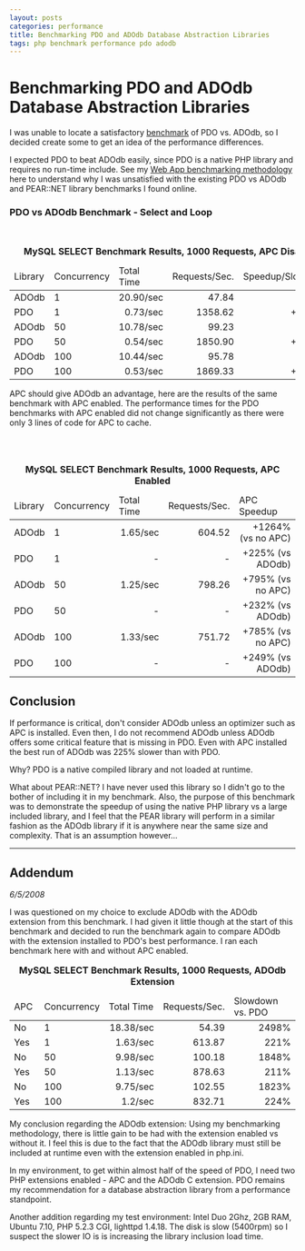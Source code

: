 ```yaml
--- 
layout: posts
categories: performance
title: Benchmarking PDO and ADOdb Database Abstraction Libraries
tags: php benchmark performance pdo adodb
---
```


Benchmarking PDO and ADOdb Database Abstraction Libraries
=========================================================

I was unable to locate a satisfactory <a href="../../articles/accurate-web-application-benchmarking-methodology.htm">benchmark</a> of PDO vs. ADOdb, so I decided create some to get an idea of the performance differences.

I expected PDO to beat ADOdb easily, since PDO is a native PHP library and requires no run-time include. See my <a href="../../articles/accurate-web-application-benchmarking-methodology.htm">Web App benchmarking methodology</a> here to understand why I was unsatisfied with the existing PDO vs ADOdb and PEAR::NET library benchmarks I found online.

<h3>PDO vs ADOdb Benchmark - Select and Loop</h3>
<script src="http://gist.github.com/31483.js"></script>

<div id="tbl" class="zebra borders">
<br>
<table width="100%" >
<caption>
<strong>MySQL SELECT Benchmark Results, 1000 Requests, APC Disabled</strong></caption>
<thead>
<tr>
<td>Library</td>
<td>Concurrency</td>
<td>Total Time</td>
<td>Requests/Sec.</td>
<td>Speedup/Slowdown</td>
</tr>
</thead>
<tbody>
<tr>
<td>ADOdb</td>
<td>1</td>
<td align="right">20.90/sec</td>
<td align="right">47.84</td>
<td align="right">-</td>
</tr>
<tr>
<td>PDO</td>
<td>1</td>
<td align="right">0.73/sec</td>
<td align="right">1358.62</td>
<td align="right"><span class="style1">+2840%</span></td>
</tr>
<tr>
<td>ADOdb</td>
<td>50</td>
<td align="right">10.78/sec</td>
<td align="right">99.23</td>
<td align="right">-</td>
</tr>
<tr>
<td>PDO</td>
<td>50</td>
<td align="right">0.54/sec</td>
<td align="right">1850.90</td>
<td align="right"><span class="style1">+1865%</span></td>
</tr>
<tr>
<td>ADOdb</td>
<td>100</td>
<td align="right">10.44/sec</td>
<td align="right">95.78</td>
<td align="right">-</td>
</tr>
<tr>
<td>PDO</td>
<td>100</td>
<td align="right">0.53/sec</td>
<td align="right">1869.33</td>
<td align="right"><span class="style1">+1952%</span></td>
</tr>
</tbody></table>


APC should give ADOdb an advantage, here are the results of the same benchmark with APC enabled. The performance times for the PDO benchmarks with APC enabled did not change significantly as there were only 3 lines of code for APC to cache.

<br>
<br>
<table>
<caption><strong>MySQL SELECT Benchmark Results, 1000 Requests, APC Enabled</strong></caption>
<thead>
<tr>
<td width="55">Library</td>
<td width="98">Concurrency</td>
<td width="86">Total Time</td>
<td width="109">Requests/Sec.</td>
<td width="203">APC Speedup</td>
</tr>
</tbody>
<tbody>
<tr>
<td>ADOdb</td>
<td>1</td>
<td align="right">1.65/sec</td>
<td align="right">604.52</td>
<td align="right">+1264% (vs no APC)</td>
</tr>
<tr>
<td>PDO</td>
<td>1</td>
<td align="right">-</td>
<td align="right">-</td>
<td align="right">+225% (vs ADOdb)</td>
</tr>
<tr>
<td>ADOdb</td>
<td>50</td>
<td align="right">1.25/sec</td>
<td align="right">798.26</td>
<td align="right">+795% (vs no APC)</td>
</tr>
<tr>
<td>PDO</td>
<td>50</td>
<td align="right">-</td>
<td align="right">-</td>
<td align="right">+232% (vs ADOdb)</td>
</tr>
<tr>
<td>ADOdb</td>
<td>100</td>
<td align="right">1.33/sec</td>
<td align="right">751.72</td>
<td align="right">+785% (vs no APC)</td>
</tr>
<tr>
<td>PDO</td>
<td>100</td>
<td align="right">-</td>
<td align="right">-</td>
<td align="right">+249% (vs ADOdb)</td>
</tr>
</tbody></table>
</div>


<h2>Conclusion</h2>
If performance is critical, don't consider ADOdb unless an optimizer such as APC is installed. Even then, I do not recommend ADOdb unless ADOdb offers some critical feature that is missing in PDO. Even with APC installed the best run of ADOdb was 225% slower than with PDO.

Why? PDO is a native compiled library and not loaded at runtime.

What about PEAR::NET? I have never used this library so I didn't go to the bother of including it in my benchmark. Also, the purpose of this benchmark was to demonstrate the speedup of using the native PHP library vs a large included library, and I feel that the PEAR library will perform in a similar fashion as the ADOdb library if it is anywhere near the same size and complexity. That is an assumption however...

<hr>
<h2>Addendum</h2>
<em>6/5/2008</em>

I was questioned on my choice to exclude ADOdb with the ADOdb extension from this benchmark. I had given it little though at the start of this benchmark and decided to run the benchmark again to compare ADOdb with the extension installed to PDO's best performance. I ran each benchmark here with and without APC enabled.

<div id="tbl" class="zebra borders">
<table>
<caption><strong>MySQL SELECT Benchmark Results, 1000 Requests, ADOdb Extension</strong></caption>
<thead>
<tr>
<td width="55">APC</td>
<td width="98">Concurrency</td>
<td width="86">Total Time</td>
<td width="109">Requests/Sec.</td>
<td width="203">Slowdown vs. PDO</td>
</tr>
</thead>
<tbody>
<tr>
<td>No</td>
<td>1</td>
<td align="right">18.38/sec</td>
<td align="right">54.39</td>
<td align="right">2498%</td>
</tr>
<tr>
<td>Yes</td>
<td>1</td>
<td align="right">1.63/sec</td>
<td align="right">613.87</td>
<td align="right">221%</td>
</tr>
<tr>
<td>No</td>
<td>50</td>
<td align="right">9.98/sec</td>
<td align="right">100.18</td>
<td align="right">1848%</td>
</tr>
<tr>
<td>Yes</td>
<td>50</td>
<td align="right">1.13/sec</td>
<td align="right">878.63</td>
<td align="right">211%</td>
</tr>
<tr>
<td>No</td>
<td>100</td>
<td align="right">9.75/sec</td>
<td align="right">102.55</td>
<td align="right">1823%</td>
</tr>
<tr>
<td>Yes</td>
<td>100</td>
<td align="right">1.2/sec</td>
<td align="right">832.71</td>
<td align="right">224%</td>
</tr>
</tbody></table>

My conclusion regarding the ADOdb extension: Using my benchmarking methodology, there is little gain to be had with the extension enabled vs without it. I feel this is due to the fact that the ADOdb library must still be included at runtime even with the extension enabled in php.ini.

In my environment, to get within almost half of the speed of PDO, I need two PHP extensions enabled - APC and the ADOdb C extension. PDO remains my recommendation for a database abstraction library from a performance standpoint.

Another addition regarding my test environment: Intel Duo 2Ghz, 2GB RAM, Ubuntu 7.10, PHP 5.2.3 CGI, lighttpd 1.4.18. The disk is slow (5400rpm) so I suspect the slower IO is is increasing the library inclusion load time.
